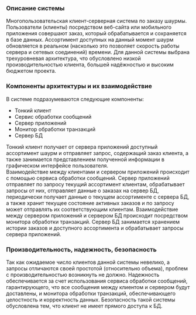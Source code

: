 ### Описание системы
Многопользовательская клиент-серверная система по заказу шаурмы. Пользователи (клиенты) посредством веб-сайта или мобильного приложения совершают заказ, который обрабатывается и сохраняется в базе данных. Ассортимент доступных на данный момент шаурм обновляется в реальном (насколько это позволяет скорость работы сервера и сетевых соединений) времени.
Для данной системы выбрана трехуровневая архитектура, что обусловлено низкой производительностью клиента, большей надёжностью и высоким бюджетом проекта.

### Компоненты архитектуры и их взаимодействие

В системе подразумеваются следующие компоненты:
* Тонкий клиент
* Сервис обработки сообщений
* Сервер приложений
* Монитор обработки транзакций
* Сервер БД

Тонкий клиент получает от сервера приложений доступный ассортимент шаурм и отправляет запрос, содержащий заказ клиента, а также занимается представлением полученной информации в графическом интерфейсе пользователя.  
Взаимодействие между клиентами и сервером приложений происходит с помощью сервиса обработки сообщений.
Сервер приложений отправляет по запросу текущий ассортимент клиентам, обрабатывает запросы от них, отправляет данные о заказах на сервер БД, периодически получает данные о текущем ассортименте с сервера БД, а также хранит текущее состояние активных заказов и по запросу может отправлять их соответствующим клиентам.
Взаимодействие между сервером приложений и сервером БД происходит посредством монитора обработки транзакций.
Сервер БД занимается хранением истории заказов и доступного ассортимента и обрабатывает запросы сервера приложений.

### Производительность, надежность, безопасность

Так как ожидаемое число клиентов данной системы невелико, а запросы отличаются своей простотой (относительно объема), проблем с производительностью возникнуть не должно. 
Надежность обеспечивается за счет использования сервиса обработки сообщений, гарантирующего, что все сообщения между клиентом и сервером будут доставлены, и монитора обработки транзакций, обеспечивающего целостность и корректность данных.
Безопасность такой системы обусловлена тем, что клиент не имеет прямого доступа к БД.
